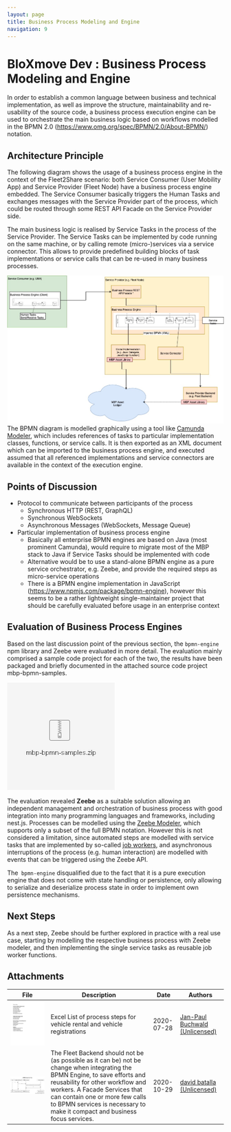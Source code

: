 ```yaml
---
layout: page
title: Business Process Modeling and Engine
navigation: 9
---
```


# BloXmove Dev : Business Process Modeling and Engine
In order to establish a common language between business and technical implementation, as well as improve the structure, maintainability and re-usability of the source code, a business process execution engine can be used to orchestrate the main business logic based on workflows modelled in the BPMN 2.0 (<https://www.omg.org/spec/BPMN/2.0/About-BPMN/>) notation.

## Architecture Principle
The following diagram shows the usage of a business process engine in the context of the Fleet2Share scenario: both Service Consumer (User Mobility App) and Service Provider (Fleet Node) have a business process engine embedded. The Service Consumer basically triggers the Human Tasks and exchanges messages with the Service Provider part of the process, which could be routed through some REST API Facade on the Service Provider side.

The main business logic is realised by Service Tasks in the process of the Service Provider. The Service Tasks can be implemented by code running on the same machine, or by calling remote (micro-)services via a service connector. This allows to provide predefined building blocks of task implementations or service calls that can be re-used in many business processes.

![This is an image](attachments/1656159887/1660714626.jpg)
The BPMN diagram is modelled graphically using a tool like [Camunda Modeler](https://camunda.com/download/modeler/), which includes references of tasks to particular implementation classes, functions, or service calls. It is then exported as an XML document which can be imported to the business process engine, and executed assumed that all referenced implementations and service connectors are available in the context of the execution engine.

## Points of Discussion
- Protocol to communicate between participants of the process
  -   Synchronous HTTP (REST, GraphQL)
  -   Synchronous WebSockets
  -   Asynchronous Messages (WebSockets, Message Queue)
- Particular implementation of business process engine
  -   Basically all enterprise BPMN engines are based on Java (most prominent Camunda), would require to migrate most of the MBP stack to Java if Service Tasks should be implemented with code
  -   Alternative would be to use a stand-alone BPMN engine as a pure service orchestrator, e.g. Zeebe, and provide the required steps as micro-service operations
  -   There is a BPMN engine implementation in JavaScript (https://www.npmjs.com/package/bpmn-engine), however this seems to be a rather lightweight single-maintainer project that should be carefully evaluated before usage in an enterprise context

## Evaluation of Business Process Engines
Based on the last discussion point of the previous section, the ```bpmn-engine``` npm library and Zeebe were evaluated in more detail. The evaluation mainly comprised a sample code project for each of the two, the results have been packaged and briefly documented in the attached source code project mbp-bpmn-samples.
<!-- BEGIN LATEST DOWNLOAD BUTTON -->
[![Download zip](attachments/1656159887/4498260008.png "mbp-bpmn-samples.zip")](attachments/1656159887/4498260008.zip)
<!-- END LATEST DOWNLOAD BUTTON -->

The evaluation revealed **Zeebe** as a suitable solution allowing an independent management and orchestration of business process with good integration into many programming languages and frameworks, including nest.js. Processes can be modelled using the [Zeebe Modeler](https://github.com/zeebe-io/zeebe-modeler/releases), which supports only a subset of the full BPMN notation. However this is not considered a limitation, since automated steps are modelled with service tasks that are implemented by so-called [job workers](https://docs.zeebe.io/basics/job-workers.html), and asynchronous interruptions of the process (e.g. human interaction) are modelled with events that can be triggered using the Zeebe API.

The``` bpmn-engine``` disqualified due to the fact that it is a pure execution engine that does not come with state handling or persistence, only allowing to serialize and deserialize process state in order to implement own persistence mechanisms.

## Next Steps
As a next step, Zeebe should be further explored in practice with a real use case, starting by modelling the respective business process with Zeebe modeler, and then implementing the single service tasks as reusable job worker functions.

## Attachments

| File | Description | Date | Authors |
| -----| ----------- | ---- | ------- |
| [![This is an image](attachments/1656159887/2047147625.jpg)](attachments/1656159887/2047147625.jpg) | Excel List of process steps for vehicle rental and vehicle registrations | 2020-07-28 | [Jan-Paul Buchwald (Unlicensed)](https://bloxmove.atlassian.net/wiki/people/5a50d761e067544f89dbeeb1?ref=confluence) |
| [![This is an image](attachments/1656159887/2295791209.png)](attachments/1656159887/2295791209.png) | The Fleet Backend should not be (as possible as it can be) not be change when integrating the BPMN Engine, to save efforts and reusability for other workflow and workers. A Facade Services that can contain one or more few calls to BPMN services is necessary to make it compact and business focus services. | 2020-10-29 | [david batalla (Unlicensed)](https://bloxmove.atlassian.net/wiki/people/557058:7f3b2055-058a-4f86-85ad-d96a999d85a4?ref=confluence) |

